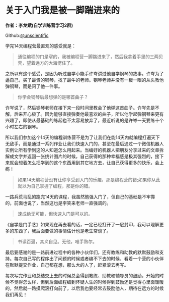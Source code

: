 # 关于入门我是被一脚踹进来的

**作者：李龙斌(自学训练营学习2群)**

Github:[@unscientific](https://github.com/unscientific)

学完14天编程营最直观的感受就是：

>通往编程的门是窄的，我被编程营一脚踹进来了，然后我拿着手里的三两贝壳，望着远方的大海愣住了。

之所以有这个感受，是因为听过自学小能手许岑讲过他自学钢琴的故事。许岑为了逼自己，买了最贵的钢琴，找了最牛的老师。钢琴老师并没有一板一眼的从头教他弹钢琴，而是问了他一件事。

>你学会钢琴后最想弹的是哪首曲子？

许岑说了，然后钢琴老师在接下来一段时间里教会了他弹这首曲子。许岑先是不解，后来开心极了。因为能够直接弹奏他最喜欢的曲子，所以他学起弹钢琴来更有兴趣了，即使从最基础的练起也不太容易放弃了，最近听说的是许岑一天要练十个小时左右的钢琴。

所以我们参加这个14天的编程训练营不是为了让我们在能14天内就编程打遍天下无敌手，而是通过一系列作业让我们快速入门的，甚至在最后通过一个微信机器人实例让所有学到这的人知道怎么用起来。当编好的机器人把朋友分享过来的文章拆解成文字并返回一张统计图片的时候，自己获得的那种幸福感是极其强烈的，接下来就会想着怎么把学到的这个东西用到其它地方去，让自己获得更多的快乐，会上瘾！

>如果14天编程营没有让你享受到入门的乐趣，那是编程营的错;如果你从此就以为自己掌握了编程，那是你的错。

一路兵荒马乱的跑完14天的课程，我虽然勉强入门了，但自己的基础是不牢靠的，前面也说了，当然这也是李笑来老师一直强调的。

>速成绝无可能，但快速入门是可以的。

《自学是门手艺》如果现在再去看的话，一定已经打开了一层封印，我可以理解更多的东西了，我后面要做的事情估计也是老生常谈了。
>书读百遍，其义自见。无他，唯手熟尔。

最后要感谢的是一路前进过程中的各种小伙伴们，还有教练和助教的默默鼓励和支持。每次自己写的程序出了问题的时候或者编不下去的时候，看着一个营的小伙伴在默默提交作业，自己都在想，那么大的人了，赶紧滚去再写。

每次写完作业和总结交上去的时候总会得到教练、助教和辅导员的鼓励，开始的时候不觉得怎么样，但到后面编程编到怀疑人生的时候得到鼓励还是觉得心里面暖暖的，然后就一路摸爬滚打向前了，以后我也要经常去鼓励他人，期待在远方的时候我们再见！